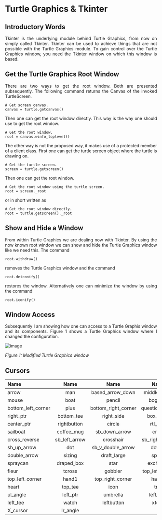 # Turtle Graphics & Tkinter

## Introductory Words

<p align="justify">Tkinter is the underlying module behind
Turtle Graphics, from now on simply called Tkinter. Tkinter
can be used to achieve things that are not possible with the
Turtle Graphics module. To gain control over the Turtle
Graphics window, you need the Tkinter window on which this
window is based.</p>

## Get the Turtle Graphics Root Window

<p align="justify">There are two ways to get the
root window. Both are presented subsequently. The
following command returns the Canvas of the invoked
TurtleScreen.</p> 

```
# Get screen canvas.
canvas = turtle.getcanvas()
```

<p align="justify">Then one can get the root window directly.
This way is the way one should use to get the root window.</p> 

```
# Get the root window.
root = canvas.winfo_toplevel()
```

<p align="justify">The other way is not the proposed way, it 
makes use of a protected member of a client class. First one
can get the turtle screen object where the turtle is drawing
on.</p> 

```
# Get the turtle screen.
screen = turtle.getscreen()
```

<p align="justify">Then one can get the root window.</p>

```
# Get the root window using the turtle screen.
root = screen._root
```

<p align="justify">or in short written as</p> 

```
# Get the root window directly.
root = turtle.getscreen()._root
```

## Show and Hide a Window

<p align="justify">From within Turtle Graphics we are
dealing now with Tkinter. By using the now known root
window we can show and hide the Turtle Graphics window
like we need this. The command</p>

```
root.withdraw()
```

<p align="justify">removes the Turtle Graphics
window and the command</p> 

```
root.deiconify()
```

<p align="justify">restores the window. Alternatively
one can minimize the window by using the command</p>

```
root.iconify()
```

## Window Access

<p align="justify">Subsequently I am showing how one 
can access to a Turtle Graphis window and its components.
Figure 1 shows a Turtle Graphics window where I changed
the configuration.</p>

![image](https://github.com/user-attachments/assets/9017e48b-e0aa-41dd-b09f-9659272b0f60)

*Figure 1: Modified Turtle Graphics window*

## Cursors

| Name                | Name              | Name                |  Name           | Name                 | 
| :------------------ | :---------------: | :-----------------: | :-------------: | :------------------: |
| arrow               | man               | based_arrow_down    | middlebutton    | based_arrow_up       |
| mouse               | boat              | pencil              | bogosity        | pirate               | 
| bottom_left_corner  | plus              | bottom_right_corner | question_arrow  | bottom_side          |
| right_ptr           | bottom_tee        | right_side          | box_spiral      | right_tee            |
| center_ptr          |	rightbutton       | circle              | rtl_logo        | clock                |
| sailboat            | coffee_mug        | sb_down_arrow       | cross           | sb_h_double_arrow    |
| cross_reverse       | sb_left_arrow     | crosshair           | sb_right_arrow  | diamond_cross        |
| sb_up_arrow         | dot               | sb_v_double_arrow   | dotbox          | shuttle              |
| double_arrow        | sizing            | draft_large         | spider          | draft_small          | 
| spraycan            | draped_box	  | star                | exchange        | target               | 
| fleur	              | tcross            | gobbler             | top_left_arrow  | gumby	         | 
| top_left_corner     | hand1	          | top_right_corner    | hand2	          | top_side             |
| heart               |	top_tee           | icon                | trek            | iron_cross	         |
| ul_angle            | left_ptr          | umbrella            | left_side	  | ur_angle             |
| left_tee	      | watch             | leftbutton	        | xterm           | ll_angle	         |
| X_cursor            | lr_angle          |                     |                 |                      |
